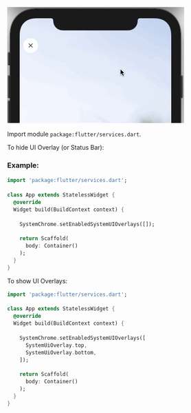 <img src="../../images/enableSystemUIOverlays.gif" />

Import module `package:flutter/services.dart`.

To hide UI Overlay (or Status Bar):

### Example:

``` dart
import 'package:flutter/services.dart';

class App extends StatelessWidget {
  @override
  Widget build(BuildContext context) {

    SystemChrome.setEnabledSystemUIOverlays([]);

    return Scaffold(
      body: Container()
    );
  }
}
```

To show UI Overlays:

``` dart
import 'package:flutter/services.dart';

class App extends StatelessWidget {
  @override
  Widget build(BuildContext context) {

    SystemChrome.setEnabledSystemUIOverlays([
      SystemUiOverlay.top,
      SystemUiOverlay.bottom,
    ]);

    return Scaffold(
      body: Container()
    );
  }
}
```
